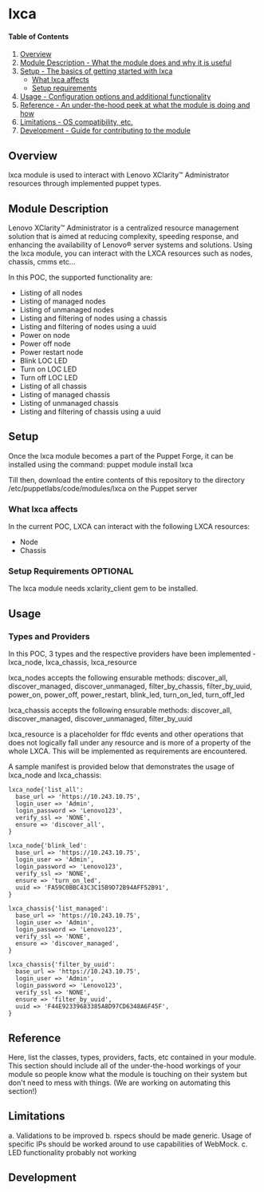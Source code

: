 # lxca

#### Table of Contents

1. [Overview](#overview)
2. [Module Description - What the module does and why it is useful](#module-description)
3. [Setup - The basics of getting started with lxca](#setup)
    * [What lxca affects](#what-lxca-affects)
    * [Setup requirements](#setup-requirements)
4. [Usage - Configuration options and additional functionality](#usage)
5. [Reference - An under-the-hood peek at what the module is doing and how](#reference)
5. [Limitations - OS compatibility, etc.](#limitations)
6. [Development - Guide for contributing to the module](#development)

## Overview

lxca module is used to interact with Lenovo XClarity™ Administrator resources through implemented puppet types. 

## Module Description

Lenovo XClarity™ Administrator is a centralized resource management solution that is aimed at reducing complexity, speeding response, and enhancing the availability of Lenovo® server systems and solutions. Using the lxca module, you can interact with the LXCA resources such as nodes, chassis, cmms etc...

In this POC, the supported functionality are:
* Listing of all nodes
* Listing of managed nodes
* Listing of unmanaged nodes
* Listing and filtering of nodes using a chassis
* Listing and filtering of nodes using a uuid
* Power on node
* Power off node
* Power restart node
* Blink LOC LED
* Turn on LOC LED
* Turn off LOC LED
* Listing of all chassis
* Listing of managed chassis
* Listing of unmanaged chassis
* Listing and filtering of chassis using a uuid

## Setup
Once the lxca module becomes a part of the Puppet Forge, it can be installed using the command:
puppet module install lxca

Till then, download the entire contents of this repository to the directory /etc/puppetlabs/code/modules/lxca on the Puppet server

### What lxca affects

In the current POC, LXCA can interact with the following LXCA resources:
* Node
* Chassis

### Setup Requirements **OPTIONAL**

The lxca module needs xclarity_client gem to be installed.

## Usage
### Types and Providers
In this POC, 3 types and the respective providers have been implemented - lxca_node, lxca_chassis, lxca_resource


lxca_nodes accepts the following ensurable methods:
discover_all, discover_managed, discover_unmanaged, filter_by_chassis, filter_by_uuid, power_on, power_off, power_restart, blink_led, turn_on_led, turn_off_led


lxca_chassis accepts the following ensurable methods:
discover_all, discover_managed, discover_unmanaged, filter_by_uuid


lxca_resource is a placeholder for ffdc events and other operations that does not logically fall under any resource and is more of a property of the whole LXCA. This will be implemented as requirements are encountered.


A sample manifest is provided below that demonstrates the usage of lxca_node and lxca_chassis:

```puppet
lxca_node{'list_all':
  base_url => 'https://10.243.10.75',
  login_user => 'Admin',
  login_password => 'Lenovo123',
  verify_ssl => 'NONE',
  ensure => 'discover_all',
}

lxca_node{'blink_led':
  base_url => 'https://10.243.10.75',
  login_user => 'Admin',
  login_password => 'Lenovo123',
  verify_ssl => 'NONE',
  ensure => 'turn_on_led',
  uuid => 'FA59C0BBC43C3C15B9D72B94AFF52B91',
}

lxca_chassis{'list_managed':
  base_url => 'https://10.243.10.75',
  login_user => 'Admin',
  login_password => 'Lenovo123',
  verify_ssl => 'NONE',
  ensure => 'discover_managed',
}

lxca_chassis{'filter_by_uuid':
  base_url => 'https://10.243.10.75',
  login_user => 'Admin',
  login_password => 'Lenovo123',
  verify_ssl => 'NONE',
  ensure => 'filter_by_uuid',
  uuid => 'F44E92339683385A8D97CD6348A6F45F',
}
```


## Reference

Here, list the classes, types, providers, facts, etc contained in your module.
This section should include all of the under-the-hood workings of your module so
people know what the module is touching on their system but don't need to mess
with things. (We are working on automating this section!)

## Limitations

a. Validations to be improved
b. rspecs should be made generic. Usage of specific IPs should be worked around to use capabilities of WebMock.
c. LED functionality probably not working

## Development

<To be filled with help of legal and management>

